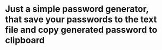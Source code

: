# Just a simple password generator, that save your passwords to the text file and copy generated password to clipboard
